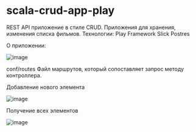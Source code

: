 # scala-crud-app-play

REST API приложение в стиле CRUD.
Приложения для хранения, изменения списка фильмов. 
Технологии:
Play Framework
Slick
Postres

О приложении:

![image](https://github.com/Glaymor/scala-crud-app-play/assets/91942559/dd24068f-040e-45be-9061-d7f7bbb95d94)

conf/routes Файл маршрутов, который сопоставляет запрос методу контроллера.

Добавление нового элемента

![image](https://github.com/Glaymor/scala-crud-app-play/assets/91942559/3ff026f3-94ee-416e-83ab-55c07ec9d563)

Получение всех элементов

![image](https://github.com/Glaymor/scala-crud-app-play/assets/91942559/a78b7326-8c24-4ae2-8355-31d896f67be4)




